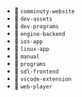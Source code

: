 - 📂 `comminuty-website`
- 📂 `dev-assets`
- 📂 `dev-programs`
- 📂 `engine-backend`
- 📂 `ios-app`
- 📂 `linux-app`
- 📂 `manual`
- 📂 `programs`
- 📂 `sdl-frontend`
- 📂 `vscode-extension`
- 📂 `web-player`
